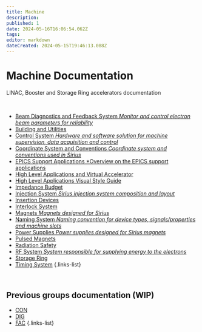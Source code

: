 ```yaml
---
title: Machine
description: 
published: 1
date: 2024-05-16T16:06:54.062Z
tags: 
editor: markdown
dateCreated: 2024-05-15T19:46:13.088Z
---
```


# Machine Documentation

LINAC, Booster and Storage Ring accelerators documentation

</br>

- [Beam Diagnostics and Feedback System *Monitor and control electron beam parameters for reliability*](/Machine/beam_diag_feedback_syst)
- [Building and Utilities](/Machine/building_utilities)
- [Control System *Hardware and software solution for machine supervision, data acquisition and control*](/Machine/control_system)
- [Coordinate System and Conventions *Coordinate system and conventions used in Sirius*](/Machine/coord_syst)
- [EPICS Support Applications *Overview on the EPICS support applications](/Machine/epics_support_apps)
- [High Level Applications and Virtual Accelerator](/Machine/high_level_app_virt_acc)
- [High Level Applications Visual Style Guide](/Machine/hla_visual_guide)
- [Impedance Budget](/Machine/impedance_budget)
- [Injection System *Sirius injection system composition and layout*](/Machine/injection_system)
- [Insertion Devices](/Machine/insertion_devices)
- [Interlock System](/Machine/interlock_system)
- [Magnets *Magnets designed for Sirius*](/Machine/magnets)
- [Naming System *Naming convention for device types, signals/properties and machine slots*](/Machine/naming_system)
- [Power Supplies *Power supplies designed for Sirius magnets*](/Machine/power_supplies)
- [Pulsed Magnets](/Machine/pulsed_magnets)
- [Radiation Safety](/Machine/radiation_safety)
- [RF System *System responsible for supplying energy to the electrons*](/Machine/rf_system)
- [Storage Ring](/Machine/storage_ring)
- [Timing System](/Machine/timing_system)
{.links-list}

</br>

## Previous groups documentation (WIP)

- [CON](/Machine/Groups/CON.md)
- [DIG](/Machine/Groups/DIG.md)
- [FAC](/Machine/Groups/FAC.md)
{.links-list}
